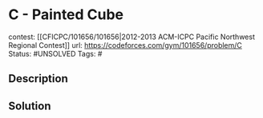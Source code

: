# C - Painted Cube

contest: [[CFICPC/101656/101656|2012-2013 ACM-ICPC Pacific Northwest Regional Contest]]
url: https://codeforces.com/gym/101656/problem/C
Status: #UNSOLVED
Tags: #

## Description

## Solution

